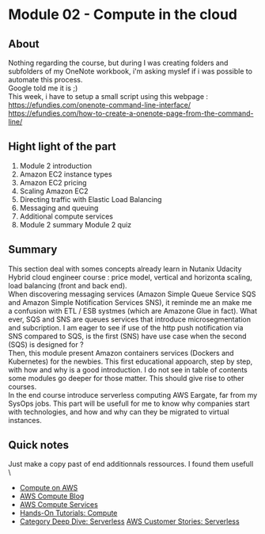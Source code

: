 Module 02 - Compute in the cloud
================


About
------------
Nothing regarding the course, but during I was creating folders and subfolders of my OneNote workbook, i'm asking myslef if i was possible to automate this process.\
Google told me it is ;)\
This week, i have to setup a small script using this webpage : \
https://efundies.com/onenote-command-line-interface/ \
https://efundies.com/how-to-create-a-onenote-page-from-the-command-line/


Hight light of the part
--
1. Module 2 introduction
2. Amazon EC2 instance types
3. Amazon EC2 pricing
4. Scaling Amazon EC2
5. Directing traffic with Elastic Load Balancing
6. Messaging and queuing
7. Additional compute services
8. Module 2 summary
Module 2 quiz

Summary
--
This section deal with somes concepts already learn in Nutanix Udacity Hybrid cloud engineer course : price model, vertical and horizonta scaling, load balancing (front and back end).\
When discovering messaging services (Amazon Simple Queue Service SQS and Amazon Simple Notification Services SNS), it reminde me an make me a confusion with ETL / ESB systmes (which are Amazone Glue in fact). What ever, SQS and SNS are queues services that introduce microsegmentation and subcription. I am eager to see if use of the http push notification via SNS compared to SQS, is the first (SNS) have use case when the second (SQS) is designed for ?\
Then, this module present Amazon containers services (Dockers and Kubernetes) for the newbies. This first educational appoarch, step by step, with how and why is a good introduction. I do not see in table of contents some modules go deeper for those matter. This should give rise to other courses.\
In the end course introduce serverless computing AWS Eargate, far from my SysOps jobs. This part will be usefull for me to know why companies start with technologies, and how and why can they be migrated to virtual instances.

Quick notes
--
Just make a copy past of end additionnals ressources.
I found them usefull \

* [Compute on AWS](https://aws.amazon.com/products/compute/ "Compute on AWS")
* [AWS Compute Blog](https://aws.amazon.com/blogs/compute/ "AWS Compute Blog")
* [AWS Compute Services](https://docs.aws.amazon.com/whitepapers/latest/aws-overview/compute-services.html "AWS Compute Services")
* [Hands-On Tutorials: Compute](https://aws.amazon.com/getting-started/hands-on/?awsf.getting-started-category=category%23compute&awsf.getting-started-content-type=content-type%23hands-on "Hands-On Tutorials: Compute")
* [Category Deep Dive: Serverless](https://aws.amazon.com/getting-started/deep-dive-serverless/ "Category Deep Dive: Serverless")
[AWS Customer Stories: Serverless](https://aws.amazon.com/solutions/case-studies/?customer-references-cards.sort-by=item.additionalFields.publishedDate&customer-references-cards.sort-order=desc&awsf.customer-references-location=*all&awsf.customer-references-segment=*all&awsf.customer-references-product=product%23vpc%7Cproduct%23api-gateway%7Cproduct%23cloudfront%7Cproduct%23route53%7Cproduct%23directconnect%7Cproduct%23elb&awsf.customer-references-category=category%23serverless "AWS Customer Stories: Serverless")



